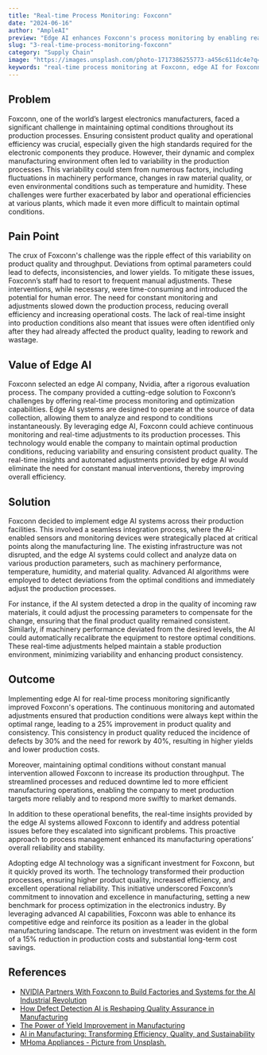 ```yaml
---
title: "Real-time Process Monitoring: Foxconn"
date: "2024-06-16"
author: "AmpleAI"
preview: "Edge AI enhances Foxconn's process monitoring by enabling real-time adjustments, crucial for maintaining consistent product quality and operational efficiency. Deploying this technology ensures optimal production conditions and reduces variability."
slug: "3-real-time-process-monitoring-foxconn"
category: "Supply Chain"
image: "https://images.unsplash.com/photo-1717386255773-a456c611dc4e?q=80&w=2940&auto=format&fit=crop&ixlib=rb-4.0.3&ixid=M3wxMjA3fDB8MHxwaG90by1wYWdlfHx8fGVufDB8fHx8fA%3D%3D"
keywords: "real-time process monitoring at Foxconn, edge AI for Foxconn, reducing variability with AI, enhancing product quality at Foxconn, AI-driven process optimization, Foxconn's manufacturing efficiency, real-time adjustments in manufacturing"
---
```


## Problem
Foxconn, one of the world’s largest electronics manufacturers, faced a significant challenge in maintaining optimal conditions throughout its production processes. Ensuring consistent product quality and operational efficiency was crucial, especially given the high standards required for the electronic components they produce. However, their dynamic and complex manufacturing environment often led to variability in the production processes. This variability could stem from numerous factors, including fluctuations in machinery performance, changes in raw material quality, or even environmental conditions such as temperature and humidity. These challenges were further exacerbated by labor and operational efficiencies at various plants, which made it even more difficult to maintain optimal conditions.

## Pain Point
The crux of Foxconn's challenge was the ripple effect of this variability on product quality and throughput. Deviations from optimal parameters could lead to defects, inconsistencies, and lower yields. To mitigate these issues, Foxconn’s staff had to resort to frequent manual adjustments. These interventions, while necessary, were time-consuming and introduced the potential for human error. The need for constant monitoring and adjustments slowed down the production process, reducing overall efficiency and increasing operational costs. The lack of real-time insight into production conditions also meant that issues were often identified only after they had already affected the product quality, leading to rework and wastage.

## Value of Edge AI
Foxconn selected an edge AI company, Nvidia, after a rigorous evaluation process. The company provided a cutting-edge solution to Foxconn’s challenges by offering real-time process monitoring and optimization capabilities. Edge AI systems are designed to operate at the source of data collection, allowing them to analyze and respond to conditions instantaneously. By leveraging edge AI, Foxconn could achieve continuous monitoring and real-time adjustments to its production processes. This technology would enable the company to maintain optimal production conditions, reducing variability and ensuring consistent product quality. The real-time insights and automated adjustments provided by edge AI would eliminate the need for constant manual interventions, thereby improving overall efficiency.

## Solution
Foxconn decided to implement edge AI systems across their production facilities. This involved a seamless integration process, where the AI-enabled sensors and monitoring devices were strategically placed at critical points along the manufacturing line. The existing infrastructure was not disrupted, and the edge AI systems could collect and analyze data on various production parameters, such as machinery performance, temperature, humidity, and material quality. Advanced AI algorithms were employed to detect deviations from the optimal conditions and immediately adjust the production processes.

For instance, if the AI system detected a drop in the quality of incoming raw materials, it could adjust the processing parameters to compensate for the change, ensuring that the final product quality remained consistent. Similarly, if machinery performance deviated from the desired levels, the AI could automatically recalibrate the equipment to restore optimal conditions. These real-time adjustments helped maintain a stable production environment, minimizing variability and enhancing product consistency.

## Outcome
Implementing edge AI for real-time process monitoring significantly improved Foxconn's operations. The continuous monitoring and automated adjustments ensured that production conditions were always kept within the optimal range, leading to a 25% improvement in product quality and consistency. This consistency in product quality reduced the incidence of defects by 30% and the need for rework by 40%, resulting in higher yields and lower production costs.

Moreover, maintaining optimal conditions without constant manual intervention allowed Foxconn to increase its production throughput. The streamlined processes and reduced downtime led to more efficient manufacturing operations, enabling the company to meet production targets more reliably and to respond more swiftly to market demands.

In addition to these operational benefits, the real-time insights provided by the edge AI systems allowed Foxconn to identify and address potential issues before they escalated into significant problems. This proactive approach to process management enhanced its manufacturing operations’ overall reliability and stability.

Adopting edge AI technology was a significant investment for Foxconn, but it quickly proved its worth. The technology transformed their production processes, ensuring higher product quality, increased efficiency, and excellent operational reliability. This initiative underscored Foxconn’s commitment to innovation and excellence in manufacturing, setting a new benchmark for process optimization in the electronics industry. By leveraging advanced AI capabilities, Foxconn was able to enhance its competitive edge and reinforce its position as a leader in the global manufacturing landscape. The return on investment was evident in the form of a 15% reduction in production costs and substantial long-term cost savings.

## References

- [NVIDIA Partners With Foxconn to Build Factories and Systems for the AI Industrial Revolution](https://nvidianews.nvidia.com/news/nvidia-partners-with-foxconn-to-build-factories-and-systemsfor-the-ai-industrial-revolution)
- [How Defect Detection AI is Reshaping Quality Assurance in Manufacturing](https://imerit.net/blog/how-defect-detection-ai-is-reshaping-quality-assurance-in-manufacturing/)
- [The Power of Yield Improvement in Manufacturing](https://www.plataine.com/blog/the-power-of-yield-improvement-in-manufacturing/)
- [AI in Manufacturing: Transforming Efficiency, Quality, and Sustainability](https://www.linkedin.com/pulse/ai-manufacturing-transforming-efficiency-quality-michael-finocchiaro-51e0e/)
- [MHoma Appliances - Picture from Unsplash.](https://unsplash.com/photos/a-machine-that-is-inside-of-a-building-_XDK4naBbgw?utm_content=creditCopyText&utm_medium=referral&utm_source=unsplash)
